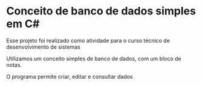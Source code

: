 # Conceito de banco de dados simples em C#

Esse projeto foi realizado como atividade para o curso técnico de desenvolvimento de sistemas

Utilizamos um conceito simples de banco de dados, com um bloco de notas.

O programa permite criar, editar e consultar dados
